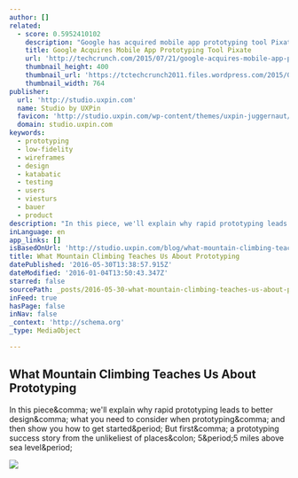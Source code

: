 ```yaml
---
author: []
related:
  - score: 0.5952410102
    description: "Google has acquired mobile app prototyping tool Pixate today, both companies have confirmed. Pixate had raised $3.8M from Accel Partners in 2013. It had popped out of the Y-Combinator oven previously (YC S12). Here's what the Pixate CEO Paul Colton shared on their blog about the move today: Today, I am very proud to announce that Pixate has joined Google's design team."
    title: Google Acquires Mobile App Prototyping Tool Pixate
    url: 'http://techcrunch.com/2015/07/21/google-acquires-mobile-app-prototyping-tool-pixate/'
    thumbnail_height: 400
    thumbnail_url: 'https://tctechcrunch2011.files.wordpress.com/2015/07/tumblr_nrt9eohedw1tcykk3o1_1280.jpg?w=764&h=400&crop=1'
    thumbnail_width: 764
publisher:
  url: 'http://studio.uxpin.com'
  name: Studio by UXPin
  favicon: 'http://studio.uxpin.com/wp-content/themes/uxpin-juggernaut/img/favicon.ico'
  domain: studio.uxpin.com
keywords:
  - prototyping
  - low-fidelity
  - wireframes
  - design
  - katabatic
  - testing
  - users
  - viesturs
  - bauer
  - product
description: "In this piece, we'll explain why rapid prototyping leads to better design, what you need to consider when prototyping, and then show you how to get started. But first, a prototyping success story from the unlikeliest of places: 5.5 miles above sea level."
inLanguage: en
app_links: []
isBasedOnUrl: 'http://studio.uxpin.com/blog/what-mountain-climbing-teaches-us-about-prototyping/?utm_source=facebook&utm_medium=uxlink&utm_campaign=&utm_content=blog'
title: What Mountain Climbing Teaches Us About Prototyping
datePublished: '2016-05-30T13:38:57.915Z'
dateModified: '2016-01-04T13:50:43.347Z'
starred: false
sourcePath: _posts/2016-05-30-what-mountain-climbing-teaches-us-about-prototyping.md
inFeed: true
hasPage: false
inNav: false
_context: 'http://schema.org'
_type: MediaObject

---
```

<article style=""><h1>What Mountain Climbing Teaches Us About Prototyping</h1><p>In this piece&amp;comma; we'll explain why rapid prototyping leads to better design&amp;comma; what you need to consider when prototyping&amp;comma; and then show you how to get started&amp;period; But first&amp;comma; a prototyping success story from the unlikeliest of places&amp;colon; 5&amp;period;5 miles above sea level&amp;period;</p><img src="http://studio.uxpin.com/wp-content/uploads/2015/11/peak.jpg" /></article>